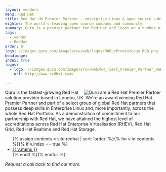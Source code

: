 ```yaml
---
layout: vendors
menu: Red Hat
title: Red Hat UK Premier Partner - enterprise Linux & open source subscriptions
eightws: The world's leading open source company and community
summary: Quru is a premier partner for Red Hat and leads on a number of infrastructure technologies including Ansible, OpenShift and Virtualisation.
tags:
  - vendor
  - RedHat
order: 9
logo: //images.quru.com/image?src=/web/logos/RHBusPremierLogo_RGB.png
headimage:
index: true
logos:
  - logo: //images.quru.com/image?src=/web/RH_Tiers_Premier_Partner_RGB.png&height=100&left=0.20625&right=0.79375&top=0.12621&bottom=0.84951
    url: http://www.redhat.com/

---
```

<!-- heading: Red Hat UK Premier Partner -->

<div id="image" style="float:right;"><img class="clickable" src="http://images.quru.com/image?src=/web/logos/RHBusPremierLogo_RGB.png&width=300" title="Red Hat" alt="Quru are a Red Hat Premier Partner"></div>

Quru is the fastest-growing Red Hat solution provider based in London, UK. We're an award winning Red Hat Premier Partner and part of a select group of global Red Hat partners that possess deep skills in Enterprise Linux and, more importantly, across the whole Red Hat Portfolio. As a demonstration of commitment to our partnership with Red Hat, we have attained the highest level of accreditations across Red Hat Enterprise Virtualisation (RHEV), Red Hat Grid, Red Hat Realtime and Red Hat Storage.

<ul class="menu_list">
	{% assign contents = site.redhat | sort: 'order' %}{% for v in contents %}{% if v.index == true %}<li><a href="{{ v.url | prepend: site.baseurl}}">{{ v.menu }}</a></li>{% endif %}{% endfor %}
</ul>

*Request a call back to find out more.*
